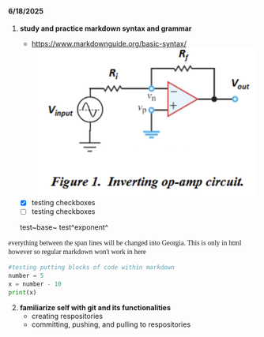 #### 6/18/2025

1.  **study and practice markdown syntax and grammar**
    - https://www.markdownguide.org/basic-syntax/
    ![test image](testimage.png "inverting op amp circuit")

    - [x] testing checkboxes
    - [ ] testing checkboxes

    test~base~
    test^exponent^



<p><span style="font-family: 'Georgia';">
everything between the span lines will be changed into Georgia. This is only
in html however so regular markdown won't work in here
</span></p>

``` python
#testing putting blocks of code within markdown
number = 5
x = number - 10
print(x)
```

2. **familiarize self with git and its functionalities**
    - creating respositories
    - committing, pushing, and pulling to respositories
    
